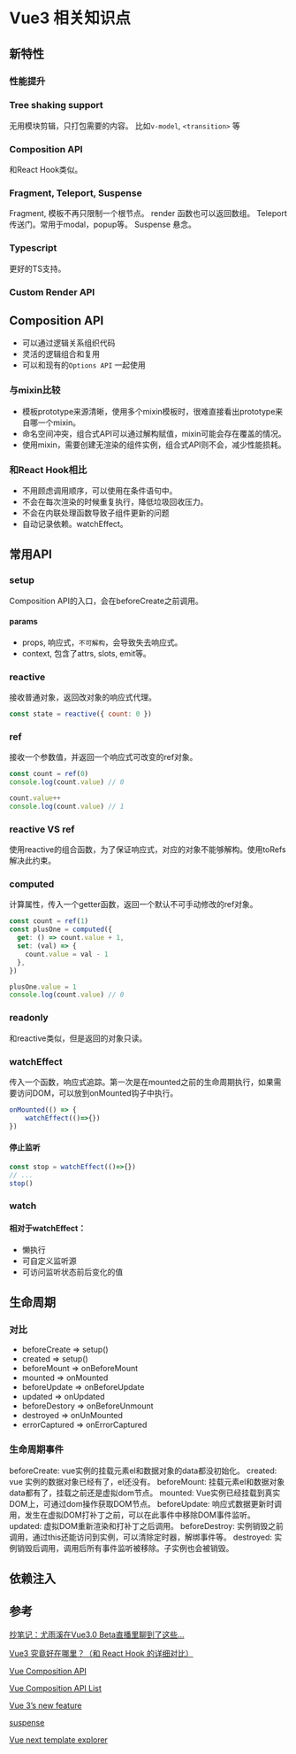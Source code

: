 # Vue3 相关知识点

## 新特性

### 性能提升

### Tree shaking support

无用模块剪辑，只打包需要的内容。
比如`v-model`, `<transition>` 等

### Composition API

和React Hook类似。

### Fragment, Teleport, Suspense

Fragment, 模板不再只限制一个根节点。
render 函数也可以返回数组。
Teleport 传送门。常用于modal，popup等。
Suspense 悬念。

### Typescript

更好的TS支持。

### Custom Render API

## Composition  API

- 可以通过逻辑关系组织代码
- 灵活的逻辑组合和复用
- 可以和现有的`Options API` 一起使用

### 与mixin比较

- 模板prototype来源清晰，使用多个mixin模板时，很难直接看出prototype来自哪一个mixin。
- 命名空间冲突，组合式API可以通过解构赋值，mixin可能会存在覆盖的情况。
- 使用mixin，需要创建无渲染的组件实例，组合式API则不会，减少性能损耗。

### 和React Hook相比

- 不用顾虑调用顺序，可以使用在条件语句中。
- 不会在每次渲染的时候重复执行，降低垃圾回收压力。
- 不会在内联处理函数导致子组件更新的问题
- 自动记录依赖。watchEffect。

## 常用API

### setup

Composition API的入口，会在beforeCreate之前调用。

#### params

- props, 响应式，`不可解构`，会导致失去响应式。
- context, 包含了attrs, slots, emit等。

### reactive

接收普通对象，返回改对象的响应式代理。

```js
const state = reactive({ count: 0 })
```

### ref

接收一个参数值，并返回一个响应式可改变的ref对象。

```js
const count = ref(0)
console.log(count.value) // 0

count.value++
console.log(count.value) // 1
```

### reactive VS ref

使用reactive的组合函数，为了保证响应式，对应的对象不能够解构。使用toRefs解决此约束。

### computed

计算属性，传入一个getter函数，返回一个默认不可手动修改的ref对象。

```js
const count = ref(1)
const plusOne = computed({
  get: () => count.value + 1,
  set: (val) => {
    count.value = val - 1
  },
})

plusOne.value = 1
console.log(count.value) // 0
```

### readonly

和reactive类似，但是返回的对象只读。

### watchEffect

传入一个函数，响应式追踪。第一次是在mounted之前的生命周期执行，如果需要访问DOM，可以放到onMounted钩子中执行。

```js
onMounted(() => {
    watchEffect(()=>{})
})
```

#### 停止监听

```js
const stop = watchEffect(()=>{})
// ...
stop()
```

### watch

#### 相对于watchEffect：

- 懒执行
- 可自定义监听源
- 可访问监听状态前后变化的值

## 生命周期

### 对比

- beforeCreate => setup()
- created => setup()
- beforeMount => onBeforeMount
- mounted => onMounted
- beforeUpdate => onBeforeUpdate
- updated => onUpdated
- beforeDestory => onBeforeUnmount
- destroyed => onUnMounted
- errorCaptured => onErrorCaptured

### 生命周期事件

beforeCreate: vue实例的挂载元素el和数据对象的data都没初始化。
created: vue 实例的数据对象已经有了，el还没有。
beforeMount: 挂载元素el和数据对象data都有了，挂载之前还是虚拟dom节点。
mounted: Vue实例已经挂载到真实DOM上，可通过dom操作获取DOM节点。
beforeUpdate: 响应式数据更新时调用，发生在虚拟DOM打补丁之前，可以在此事件中移除DOM事件监听。
updated: 虚拟DOM重新渲染和打补丁之后调用。
beforeDestroy: 实例销毁之前调用，通过this还能访问到实例，可以清除定时器，解绑事件等。
destroyed: 实例销毁后调用，调用后所有事件监听被移除。子实例也会被销毁。

## 依赖注入

## 参考

[抄笔记：尤雨溪在Vue3.0 Beta直播里聊到了这些…](https://juejin.im/post/5e9f6b3251882573a855cd52)

[Vue3 究竟好在哪里？（和 React Hook 的详细对比）](https://juejin.im/post/5e9ce011f265da47b8450c11)

[Vue Composition API](https://composition-api.vuejs.org/zh/#%E5%8A%A8%E6%9C%BA%E4%B8%8E%E7%9B%AE%E7%9A%84)

[Vue Composition API List](https://composition-api.vuejs.org/zh/api.html#setup)

[<Teleport /> Vue 3’s new feature](https://medium.com/@patelvivek2530/teleport-vue-3s-new-feature-a887fe05fd87)

[suspense](https://vueschool.io/articles/vuejs-tutorials/suspense-new-feature-in-vue-3/)

[Vue next template explorer](https://vue-next-template-explorer.netlify.app/#%7B%22src%22%3A%22%3Cdiv%3EHello%20World!%3C%2Fdiv%3E%22%2C%22options%22%3A%7B%22mode%22%3A%22module%22%2C%22prefixIdentifiers%22%3Afalse%2C%22optimizeImports%22%3Afalse%2C%22hoistStatic%22%3Afalse%2C%22cacheHandlers%22%3Afalse%2C%22scopeId%22%3Anull%2C%22ssrCssVars%22%3A%22%7B%20color%20%7D%22%7D%7D)
